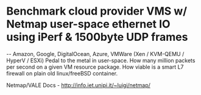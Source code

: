 # Benchmark cloud provider VMS w/ Netmap user-space ethernet IO using iPerf & 1500byte UDP frames 
-- Amazon, Google, DigitalOcean, Azure, VMWare (Xen / KVM-QEMU / HyperV / ESXi) 
Pedal to the metal in user-space. How many million packets per second on a given VM resource package. How viable is a smart L7 firewall on plain old linux/freeBSD container.

Netmap/VALE Docs - http://info.iet.unipi.it/~luigi/netmap/
